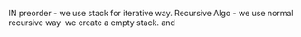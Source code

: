 IN preorder -  we use stack for iterative way.
Recursive Algo -  we use normal recursive way
​
we create a empty stack.
and
​